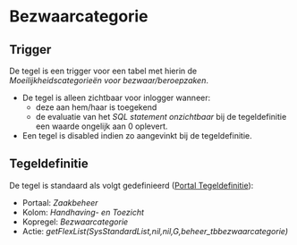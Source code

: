 # Bezwaarcategorie

## Trigger

De tegel is een trigger voor een tabel met hierin de *Moeilijkheidscategorieën voor bezwaar/beroepzaken*.

* De tegel is alleen zichtbaar voor inlogger wanneer:
  * deze aan hem/haar is toegekend
  * de evaluatie van het *SQL statement onzichtbaar* bij de tegeldefinitie een waarde ongelijk aan 0 oplevert.
* Een tegel is disabled indien zo aangevinkt bij de tegeldefinitie.

## Tegeldefinitie

De tegel is standaard als volgt gedefinieerd ([Portal Tegeldefinitie](/docs/instellen_inrichten/portaldefinitie/portal_tegel.md)):

* Portaal: *Zaakbeheer*
* Kolom: *Handhaving- en Toezicht*
* Kopregel: *Bezwaarcategorie*
* Actie: *getFlexList(SysStandardList,nil,nil,G,beheer_tbbezwaarcategorie)*
